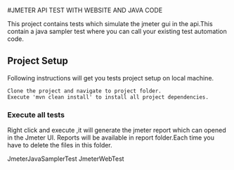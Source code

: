 #JMETER API TEST WITH WEBSITE AND JAVA CODE

This project contains tests which simulate the jmeter gui in the api.This contain a java sampler test where you can call your existing test automation
code.


## Project Setup

Following instructions will get you tests project setup on local machine.

```
Clone the project and navigate to project folder.
Execute 'mvn clean install' to install all project dependencies.
```

### Execute all tests
Right click and execute ,it will generate the jmeter report which can opened in the Jmeter UI.
Reports will be available in report folder.Each time you have to delete the files in this folder.

JmeterJavaSamplerTest
JmeterWebTest

